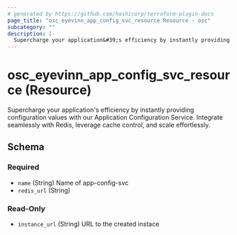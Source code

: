 ```yaml
---
# generated by https://github.com/hashicorp/terraform-plugin-docs
page_title: "osc_eyevinn_app_config_svc_resource Resource - osc"
subcategory: ""
description: |-
  Supercharge your application&#39;s efficiency by instantly providing configuration values with our Application Configuration Service. Integrate seamlessly with Redis, leverage cache control, and scale effortlessly.
---
```


# osc_eyevinn_app_config_svc_resource (Resource)

Supercharge your application&#39;s efficiency by instantly providing configuration values with our Application Configuration Service. Integrate seamlessly with Redis, leverage cache control, and scale effortlessly.



<!-- schema generated by tfplugindocs -->
## Schema

### Required

- `name` (String) Name of app-config-svc
- `redis_url` (String)

### Read-Only

- `instance_url` (String) URL to the created instace
